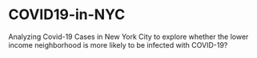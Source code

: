 # COVID19-in-NYC
Analyzing Covid-19 Cases in New York City to explore whether the lower income neighborhood is more likely to be infected with COVID-19?
